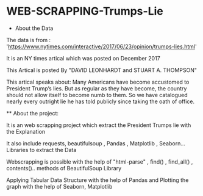 # WEB-SCRAPPING-Trumps-Lie

* About the Data

The data is from : 'https://www.nytimes.com/interactive/2017/06/23/opinion/trumps-lies.html'

It is an NY times artical which was posted on December 2017

This Artical is posted By "DAVID LEONHARDT and STUART A. THOMPSON"

This artical speaks about: 
Many Americans have become accustomed to President Trump’s lies. But as regular as they have become, the country should not allow itself to become numb to them. So we have catalogued nearly every outright lie he has told publicly since taking the oath of office.


** About the project:

It is an web scrapping project which extract the President Trumps lie with the Explanation	

It also include requests, beautifulsoup , Pandas , Matplotlib , Seaborn... Libraries to extract the Data

Webscrapping is possible with the help of "html-parse" , find() , find_all() , contents().. methods of BeautifulSoup Library

Applying Tabular Data Structure with the help of Pandas and Plotting the graph with the help of Seaborn, Matplotlib
